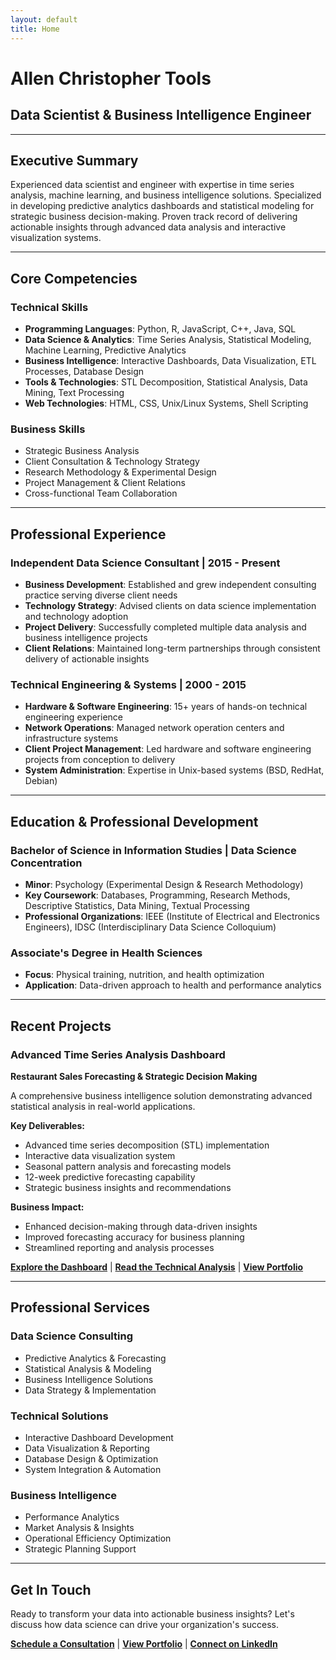 ```yaml
---
layout: default
title: Home
---
```


# Allen Christopher Tools
## Data Scientist & Business Intelligence Engineer

---

## Executive Summary

Experienced data scientist and engineer with expertise in time series analysis, machine learning, and business intelligence solutions. Specialized in developing predictive analytics dashboards and statistical modeling for strategic business decision-making. Proven track record of delivering actionable insights through advanced data analysis and interactive visualization systems.

---

## Core Competencies

### **Technical Skills**
- **Programming Languages**: Python, R, JavaScript, C++, Java, SQL
- **Data Science & Analytics**: Time Series Analysis, Statistical Modeling, Machine Learning, Predictive Analytics
- **Business Intelligence**: Interactive Dashboards, Data Visualization, ETL Processes, Database Design
- **Tools & Technologies**: STL Decomposition, Statistical Analysis, Data Mining, Text Processing
- **Web Technologies**: HTML, CSS, Unix/Linux Systems, Shell Scripting

### **Business Skills**
- Strategic Business Analysis
- Client Consultation & Technology Strategy
- Research Methodology & Experimental Design
- Project Management & Client Relations
- Cross-functional Team Collaboration

---

## Professional Experience

### **Independent Data Science Consultant** | 2015 - Present
- **Business Development**: Established and grew independent consulting practice serving diverse client needs
- **Technology Strategy**: Advised clients on data science implementation and technology adoption
- **Project Delivery**: Successfully completed multiple data analysis and business intelligence projects
- **Client Relations**: Maintained long-term partnerships through consistent delivery of actionable insights

### **Technical Engineering & Systems** | 2000 - 2015
- **Hardware & Software Engineering**: 15+ years of hands-on technical engineering experience
- **Network Operations**: Managed network operation centers and infrastructure systems
- **Client Project Management**: Led hardware and software engineering projects from conception to delivery
- **System Administration**: Expertise in Unix-based systems (BSD, RedHat, Debian)

---

## Education & Professional Development

### **Bachelor of Science in Information Studies** | Data Science Concentration
- **Minor**: Psychology (Experimental Design & Research Methodology)
- **Key Coursework**: Databases, Programming, Research Methods, Descriptive Statistics, Data Mining, Textual Processing
- **Professional Organizations**: IEEE (Institute of Electrical and Electronics Engineers), IDSC (Interdisciplinary Data Science Colloquium)

### **Associate's Degree in Health Sciences**
- **Focus**: Physical training, nutrition, and health optimization
- **Application**: Data-driven approach to health and performance analytics

---

## Recent Projects

### **Advanced Time Series Analysis Dashboard**
**Restaurant Sales Forecasting & Strategic Decision Making**

A comprehensive business intelligence solution demonstrating advanced statistical analysis in real-world applications.

**Key Deliverables:**
- Advanced time series decomposition (STL) implementation
- Interactive data visualization system
- Seasonal pattern analysis and forecasting models
- 12-week predictive forecasting capability
- Strategic business insights and recommendations

**Business Impact:**
- Enhanced decision-making through data-driven insights
- Improved forecasting accuracy for business planning
- Streamlined reporting and analysis processes

**[Explore the Dashboard](https://upsidetimeseries.allen.tools)** | **[Read the Technical Analysis](/blog/time-series-business-dashboard.html)** | **[View Portfolio](/blog)**

---

## Professional Services

### **Data Science Consulting**
- Predictive Analytics & Forecasting
- Statistical Analysis & Modeling
- Business Intelligence Solutions
- Data Strategy & Implementation

### **Technical Solutions**
- Interactive Dashboard Development
- Data Visualization & Reporting
- Database Design & Optimization
- System Integration & Automation

### **Business Intelligence**
- Performance Analytics
- Market Analysis & Insights
- Operational Efficiency Optimization
- Strategic Planning Support

---

## Get In Touch

Ready to transform your data into actionable business insights? Let's discuss how data science can drive your organization's success.

**[Schedule a Consultation](/contact)** | **[View Portfolio](/blog)** | **[Connect on LinkedIn](https://linkedin.com/in/allentools)** 
